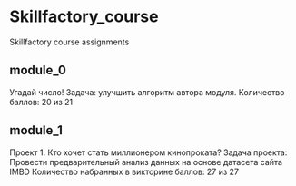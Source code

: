 # Skillfactory_course
  Skillfactory course assignments

## module_0
  Угадай число!
  Задача: улучшить алгоритм автора модуля.
  Количество баллов: 20 из 21

## module_1
  Проект 1. Кто хочет стать миллионером кинопроката?
  Задача проекта: Провести предварительный анализ данных на основе датасета сайта IMBD
  Количество набранных в викторине баллов: 27 из 27